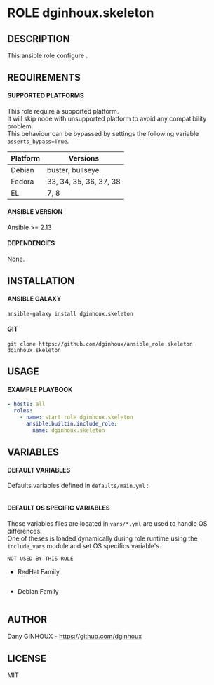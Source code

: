 # ROLE dginhoux.skeleton



## DESCRIPTION

This ansible role configure .



## REQUIREMENTS

#### SUPPORTED PLATFORMS

This role require a supported platform.<br />
It will skip node with unsupported platform to avoid any compatibility problem.<br />
This behaviour can be bypassed by settings the following variable `asserts_bypass=True`.

| Platform | Versions |
|----------|----------|
| Debian | buster, bullseye |
| Fedora | 33, 34, 35, 36, 37, 38 |
| EL | 7, 8 |

#### ANSIBLE VERSION

Ansible >= 2.13

#### DEPENDENCIES

None.



## INSTALLATION

#### ANSIBLE GALAXY

```shell
ansible-galaxy install dginhoux.skeleton
```
#### GIT

```shell
git clone https://github.com/dginhoux/ansible_role.skeleton dginhoux.skeleton
```


## USAGE

#### EXAMPLE PLAYBOOK

```yaml
- hosts: all
  roles:
    - name: start role dginhoux.skeleton
      ansible.builtin.include_role:
        name: dginhoux.skeleton
```


## VARIABLES

#### DEFAULT VARIABLES

Defaults variables defined in `defaults/main.yml` : 

```yaml

```

#### DEFAULT OS SPECIFIC VARIABLES

Those variables files are located in `vars/*.yml` are used to handle OS differences.<br />
One of theses is loaded dynamically during role runtime using the `include_vars` module and set OS specifics variable's.

`NOT USED BY THIS ROLE`

* RedHat Family 

```yaml

```

* Debian Family 

```yaml

```


## AUTHOR

Dany GINHOUX - https://github.com/dginhoux



## LICENSE

MIT
